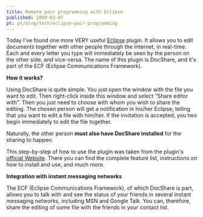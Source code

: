```yaml
---
title: Remote pair programming with Eclipse
published: 2009-03-07
pt: pt/blog/tech/eclipse-pair-programming
---
```


Today I've found one more VERY useful [Eclipse][1] plugin.
It allows you to edit documents together with other people through the Internet, in real-time.
Each and every letter you type will immediately be seen by the person on the other side, and vice-versa.
The name of this plugin is DocShare, and it's part of the ECF (Eclipse Communications Framework).

**How it works?**

Using DocShare is quite simple.
You just open the window with the file you want to edit.
Then right-click inside this window and select "Share editor with".
Then you just need to choose with whom you wish to share the editing.
The chosen person will get a notification in his/her Eclipse, telling that you want to edit a file with him/her.
If the invitation is accepted, you two begin immediately to edit the file together.

Naturally, the other person **must also have DocShare installed** for the sharing to happen.

This step-by-step of how to use the plugin was taken from the plugin's [official Website][2].
There you can find the complete feature list, instructions on how to install and use, and much more.

**Integration with instant messaging networks**

The ECF (Eclipse Communications Framework), of which DocShare is part,
allows you to talk with and see the status of your friends in several instant messaging networks, including MSN and Google Talk.
You can, therefore, share the editing of some file with the friends in your contact list.

[1]: <http://www.eclipse.org>
[2]: <http://wiki.eclipse.org/DocShare_Plugin>
